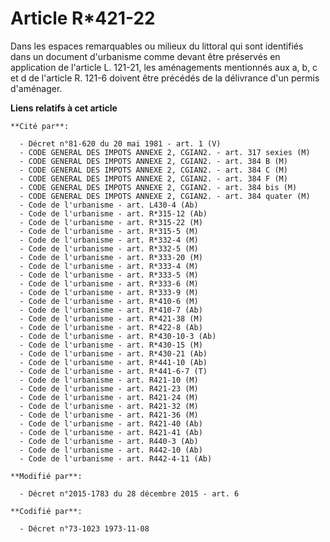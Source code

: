 # Article R*421-22

Dans les espaces remarquables ou milieux du littoral qui sont identifiés dans un document d'urbanisme comme devant être
préservés en application de l'article L. 121-21, les aménagements mentionnés aux a, b, c et d de l'article R. 121-6 doivent
être précédés de la délivrance d'un permis d'aménager.

**Liens relatifs à cet article**

	**Cité par**:

	  - Décret n°81-620 du 20 mai 1981 - art. 1 (V)
	  - CODE GENERAL DES IMPOTS ANNEXE 2, CGIAN2. - art. 317 sexies (M)
	  - CODE GENERAL DES IMPOTS ANNEXE 2, CGIAN2. - art. 384 B (M)
	  - CODE GENERAL DES IMPOTS ANNEXE 2, CGIAN2. - art. 384 C (M)
	  - CODE GENERAL DES IMPOTS ANNEXE 2, CGIAN2. - art. 384 F (M)
	  - CODE GENERAL DES IMPOTS ANNEXE 2, CGIAN2. - art. 384 bis (M)
	  - CODE GENERAL DES IMPOTS ANNEXE 2, CGIAN2. - art. 384 quater (M)
	  - Code de l'urbanisme - art. L430-4 (Ab)
	  - Code de l'urbanisme - art. R*315-12 (Ab)
	  - Code de l'urbanisme - art. R*315-22 (M)
	  - Code de l'urbanisme - art. R*315-5 (M)
	  - Code de l'urbanisme - art. R*332-4 (M)
	  - Code de l'urbanisme - art. R*332-5 (M)
	  - Code de l'urbanisme - art. R*333-20 (M)
	  - Code de l'urbanisme - art. R*333-4 (M)
	  - Code de l'urbanisme - art. R*333-5 (M)
	  - Code de l'urbanisme - art. R*333-6 (M)
	  - Code de l'urbanisme - art. R*333-9 (M)
	  - Code de l'urbanisme - art. R*410-6 (M)
	  - Code de l'urbanisme - art. R*410-7 (Ab)
	  - Code de l'urbanisme - art. R*421-38 (M)
	  - Code de l'urbanisme - art. R*422-8 (Ab)
	  - Code de l'urbanisme - art. R*430-10-3 (Ab)
	  - Code de l'urbanisme - art. R*430-15 (M)
	  - Code de l'urbanisme - art. R*430-21 (Ab)
	  - Code de l'urbanisme - art. R*441-10 (Ab)
	  - Code de l'urbanisme - art. R*441-6-7 (T)
	  - Code de l'urbanisme - art. R421-10 (M)
	  - Code de l'urbanisme - art. R421-23 (M)
	  - Code de l'urbanisme - art. R421-24 (M)
	  - Code de l'urbanisme - art. R421-32 (M)
	  - Code de l'urbanisme - art. R421-36 (M)
	  - Code de l'urbanisme - art. R421-40 (Ab)
	  - Code de l'urbanisme - art. R421-41 (Ab)
	  - Code de l'urbanisme - art. R440-3 (Ab)
	  - Code de l'urbanisme - art. R442-10 (Ab)
	  - Code de l'urbanisme - art. R442-4-11 (Ab)

	**Modifié par**:

	  - Décret n°2015-1783 du 28 décembre 2015 - art. 6

	**Codifié par**:

	  - Décret n°73-1023 1973-11-08
